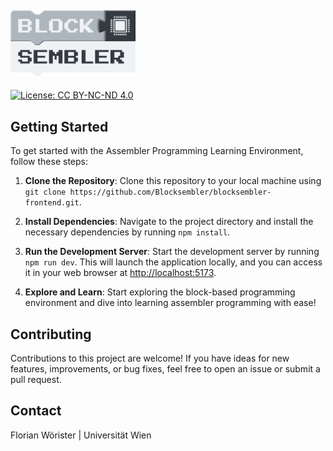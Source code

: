 ## <img src="img/logo.png" alt="drawing" width="200"/>

[![License: CC BY-NC-ND 4.0](https://img.shields.io/badge/License-CC_BY--NC--ND_4.0-lightgrey.svg)](https://creativecommons.org/licenses/by-nc-nd/4.0/)


## Getting Started

To get started with the Assembler Programming Learning Environment, follow these steps:

1. **Clone the Repository**: Clone this repository to your local machine using `git clone https://github.com/Blocksembler/blocksembler-frontend.git`.

2. **Install Dependencies**: Navigate to the project directory and install the necessary dependencies by running `npm install`.

3. **Run the Development Server**: Start the development server by running `npm run dev`. This will launch the application locally, and you can access it in your web browser at [http://localhost:5173](http://localhost:5173).

4. **Explore and Learn**: Start exploring the block-based programming environment and dive into learning assembler programming with ease!

## Contributing

Contributions to this project are welcome! If you have ideas for new features, improvements, or bug fixes, feel free to open an issue or submit a pull request.

## Contact

Florian Wörister | Universität Wien
